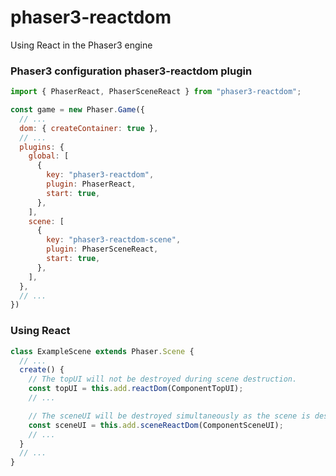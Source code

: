 # phaser3-reactdom

Using React in the Phaser3 engine

### Phaser3 configuration phaser3-reactdom plugin

```JavaScript
import { PhaserReact, PhaserSceneReact } from "phaser3-reactdom";

const game = new Phaser.Game({
  // ...
  dom: { createContainer: true },
  // ...
  plugins: {
    global: [
      {
        key: "phaser3-reactdom",
        plugin: PhaserReact,
        start: true,
      },
    ],
    scene: [
      {
        key: "phaser3-reactdom-scene",
        plugin: PhaserSceneReact,
        start: true,
      },
    ],
  },
  // ...
})
```

### Using React

```JavaScript
class ExampleScene extends Phaser.Scene {
  // ...
  create() {
    // The topUI will not be destroyed during scene destruction.
    const topUI = this.add.reactDom(ComponentTopUI);
    // ...

    // The sceneUI will be destroyed simultaneously as the scene is destroyed.
    const sceneUI = this.add.sceneReactDom(ComponentSceneUI);
    // ...
  }
  // ...
}
```
